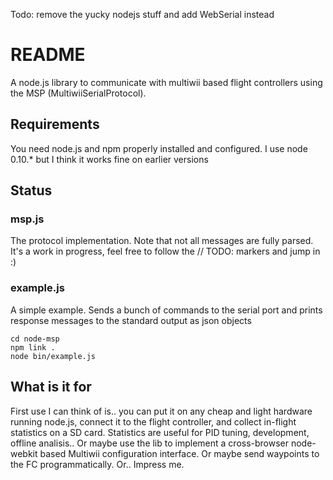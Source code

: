 Todo: remove the yucky nodejs stuff and add WebSerial instead

README
======

A node.js library to communicate with multiwii based flight controllers using the MSP (MultiwiiSerialProtocol). 


Requirements
------------

You need node.js and npm properly installed and configured. I use node 0.10.* but I think it works fine on earlier versions


Status
------

### msp.js
 
The protocol implementation. Note that not all messages are fully parsed. It's a work in progress, feel free to follow the // TODO: markers and jump in :)

### example.js

A simple example. Sends a bunch of commands to the serial port and prints response messages to the standard output as json objects

    cd node-msp
    npm link .
    node bin/example.js


What is it for
--------------

First use I can think of is.. you can put it on any cheap and light hardware running node.js, connect it to the flight controller, and collect in-flight statistics on a SD card. Statistics are useful for PID tuning, development, offline analisis.. Or maybe use the lib to implement a cross-browser node-webkit based Multiwii configuration interface. Or maybe send waypoints to the FC programmatically. Or.. Impress me.
